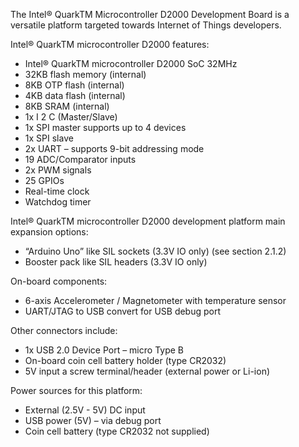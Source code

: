 The Intel® QuarkTM Microcontroller D2000 Development Board is a versatile platform
targeted towards Internet of Things developers.

Intel® QuarkTM microcontroller D2000 features:
* Intel® QuarkTM microcontroller D2000 SoC 32MHz
* 32KB flash memory (internal)
* 8KB OTP flash (internal)
* 4KB data flash (internal)
* 8KB SRAM (internal)
* 1x I 2 C (Master/Slave)
* 1x SPI master supports up to 4 devices
* 1x SPI slave
* 2x UART – supports 9-bit addressing mode
* 19 ADC/Comparator inputs
* 2x PWM signals
* 25 GPIOs
* Real-time clock
* Watchdog timer

Intel® QuarkTM microcontroller D2000 development platform main expansion options:
* “Arduino Uno” like SIL sockets (3.3V IO only) (see section 2.1.2)
* Booster pack like SIL headers (3.3V IO only)

On-board components:
* 6-axis Accelerometer / Magnetometer with temperature sensor
* UART/JTAG to USB convert for USB debug port

Other connectors include:
* 1x USB 2.0 Device Port – micro Type B
* On-board coin cell battery holder (type CR2032)
* 5V input a screw terminal/header (external power or Li-ion)

Power sources for this platform:
* External (2.5V - 5V) DC input
* USB power (5V) – via debug port
* Coin cell battery (type CR2032 not supplied)
